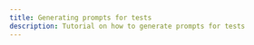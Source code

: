 ```yaml
---
title: Generating prompts for tests
description: Tutorial on how to generate prompts for tests
---
```

